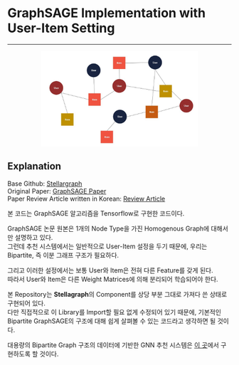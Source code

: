 # GraphSAGE Implementation with User-Item Setting  
----

<center><img src="/image/main_img.JPG" width="70%"></center>  

## Explanation  
Base Github: [Stellargraph](https://github.com/stellargraph/stellargraph)  
Original Paper: [GraphSAGE Paper](https://arxiv.org/abs/1706.02216)  
Paper Review Article written in Korean: [Review Article](https://greeksharifa.github.io/machine_learning/2020/12/31/Graph-Sage/)  

본 코드는 GraphSAGE 알고리즘을 Tensorflow로 구현한 코드이다.

GraphSAGE 논문 원본은 1개의 Node Type을 가진 Homogenous Graph에 대해서만 설명하고 있다.  
그런데 추천 시스템에서는 일반적으로 User-Item 설정을 두기 때문에, 우리는 Bipartite, 즉 이분 그래프 구조가 필요하다.  

그리고 이러한 설정에서는 보통 User와 Item은 전혀 다른 Feature를 갖게 된다.  
따라서 User와 Item은 다른 Weight Matrices에 의해 분리되어 학습되어야 한다.  

본 Repository는 **Stellagraph**의 Component를 상당 부분 그대로 가져다 쓴 상태로 구현되어 있다.  
다만 직접적으로 이 Library를 Import할 필요 없게 수정되어 있기 때문에, 기본적인 Bipartite GraphSAGE의 구조에 대해 쉽게 살펴볼 수 있는 코드라고 생각하면 될 것이다.  

대용량의 Bipartite Graph 구조의 데이터에 기반한 GNN 추천 시스템은 [이 곳](https://github.com/ocasoyy/Bipartite-Graph-Isomorphism-Network)에서 구현하도록 할 것이다.  

